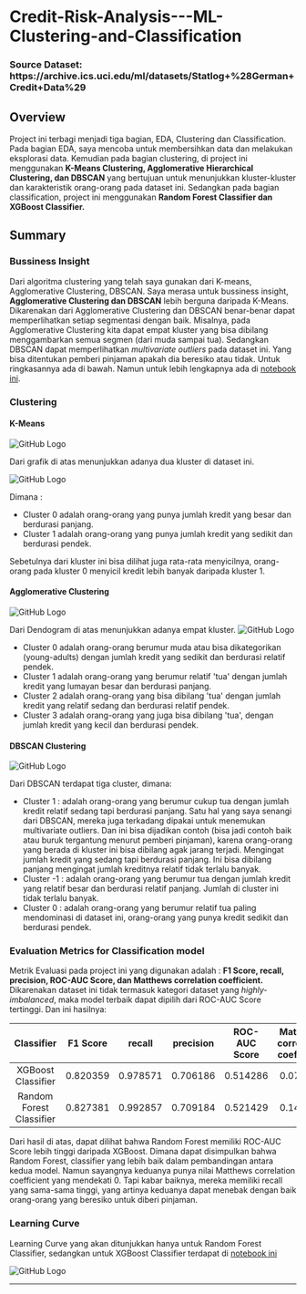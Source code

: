 <h1> Credit-Risk-Analysis---ML-Clustering-and-Classification</h1>

<h3>Source Dataset: https://archive.ics.uci.edu/ml/datasets/Statlog+%28German+Credit+Data%29 </h3>

## Overview

<p> Project ini terbagi menjadi tiga bagian, EDA, Clustering dan Classification. Pada bagian EDA, saya mencoba untuk membersihkan data dan melakukan eksplorasi data. Kemudian pada bagian clustering, di project ini menggunakan <b>K-Means Clustering, Agglomerative Hierarchical Clustering, dan DBSCAN</b> yang bertujuan untuk menunjukkan kluster-kluster dan karakteristik orang-orang pada dataset ini. Sedangkan pada bagian classification, project ini menggunakan <b>Random Forest Classifier dan XGBoost Classifier.</b>
  
## Summary

### Bussiness Insight

Dari algoritma clustering yang telah saya gunakan dari K-means, Agglomerative Clustering, DBSCAN. Saya merasa untuk bussiness insight, <b>Agglomerative Clustering dan DBSCAN</b> lebih berguna daripada K-Means. Dikarenakan dari Agglomerative Clustering dan DBSCAN benar-benar dapat memperlihatkan setiap segmentasi dengan baik. Misalnya, pada Agglomerative Clustering kita dapat empat kluster yang bisa dibilang menggambarkan semua segmen (dari muda sampai tua). Sedangkan DBSCAN dapat memperlihatkan <i>multivariate outliers</i> pada dataset ini. Yang bisa ditentukan pemberi pinjaman apakah dia beresiko atau tidak. Untuk ringkasannya ada di bawah. Namun untuk lebih lengkapnya ada di [notebook ini](https://github.com/Stev-create/Credit-Risk-Analysis---ML-Clustering-and-Classification/blob/master/2.%20Credit%20Risk%20Analysis%20---%20Clustering.ipynb). 

### Clustering

#### K-Means
![GitHub Logo](/images/a.png)

Dari grafik di atas menunjukkan adanya dua kluster di dataset ini.

![GitHub Logo](/images/2.png)

Dimana : 
* Cluster 0 adalah orang-orang yang punya jumlah kredit yang besar dan berdurasi panjang.
* Cluster 1 adalah orang-orang yang punya jumlah kredit yang sedikit dan berdurasi pendek.

Sebetulnya dari kluster ini bisa dilihat juga rata-rata menyicilnya, orang-orang pada kluster 0 menyicil kredit lebih banyak daripada kluster 1.

#### Agglomerative Clustering
![GitHub Logo](/images/dendo.png)

Dari Dendogram di atas menunjukkan adanya empat kluster.
![GitHub Logo](/images/4.png)

* Cluster 0 adalah orang-orang berumur muda atau bisa dikategorikan (young-adults) dengan jumlah kredit yang sedikit dan berdurasi relatif pendek.
* Cluster 1 adalah orang-orang yang berumur relatif 'tua' dengan jumlah kredit yang lumayan besar dan berdurasi panjang.
* Cluster 2 adalah orang-orang yang bisa dibilang 'tua' dengan jumlah kredit yang relatif sedang dan berdurasi relatif pendek.
* Cluster 3 adalah orang-orang yang juga bisa dibilang 'tua', dengan jumlah kredit yang kecil dan berdurasi pendek.


#### DBSCAN Clustering
![GitHub Logo](/images/5.png)

Dari DBSCAN terdapat tiga cluster, dimana:

* Cluster 1 : adalah orang-orang yang berumur cukup tua dengan jumlah kredit relatif sedang tapi berdurasi panjang. Satu hal yang saya senangi dari DBSCAN, mereka juga terkadang dipakai untuk menemukan multivariate outliers. Dan ini bisa dijadikan contoh (bisa jadi contoh baik atau buruk tergantung menurut pemberi pinjaman), karena orang-orang yang berada di kluster ini bisa dibilang agak jarang terjadi. Mengingat jumlah kredit yang sedang tapi berdurasi panjang. Ini bisa dibilang panjang mengingat jumlah kreditnya relatif tidak terlalu banyak. 
* Cluster -1 : adalah orang-orang yang berumur tua dengan jumlah kredit yang relatif besar dan berdurasi relatif panjang. Jumlah di cluster ini tidak terlalu banyak. 
* Cluster 0 : adalah orang-orang yang berumur relatif tua paling mendominasi di dataset ini, orang-orang yang punya kredit sedikit dan berdurasi pendek. 

### Evaluation Metrics for Classification model
 
Metrik Evaluasi pada project ini yang digunakan adalah : <b>F1 Score, recall, precision, ROC-AUC Score, dan Matthews correlation coefficient.</b> Dikarenakan dataset ini tidak termasuk kategori dataset yang <i>highly-imbalanced</i>, maka model terbaik dapat dipilih dari ROC-AUC Score tertinggi. Dan ini hasilnya:
  
| Classifier | F1 Score | recall | precision | ROC-AUC Score | Matthews correlation coefficient| 
|   :---:      |     :---:      |    :---:      |   :---:      |     :---:      |          :---: |
| XGBoost Classifier   | 0.820359    |  	0.978571   | 0.706186   | 0.514286    | 0.076753   |
| Random Forest Classifier     | 0.827381       |  	0.992857     | 	0.709184  | 0.521429        | 0.140283      |
 
 Dari hasil di atas, dapat dilihat bahwa Random Forest memiliki ROC-AUC Score lebih tinggi daripada XGBoost. Dimana dapat disimpulkan bahwa Random Forest, classifier yang lebih baik dalam pembandingan antara kedua model. Namun sayangnya keduanya punya nilai Matthews correlation coefficient yang mendekati 0. Tapi kabar baiknya, mereka memiliki recall yang sama-sama tinggi, yang artinya keduanya dapat menebak dengan baik orang-orang yang beresiko untuk diberi pinjaman.
 
 ### Learning Curve
 
Learning Curve yang akan ditunjukkan hanya untuk Random Forest Classifier, sedangkan untuk XGBoost Classifier terdapat di [notebook ini](https://github.com/Stev-create/Credit-Risk-Analysis---ML-Clustering-and-Classification/blob/master/3.%20Credit%20Risk%20Analysis%20---%20Classification.ipynb)

![GitHub Logo](/images/rfc.png)
 
---------------------------------------------------------------------------------
